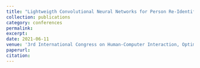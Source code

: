 ```yaml
---
title: "Lightweigth Convolutional Neural Networks for Person Re-Identification"
collection: publications
category: conferences
permalink: 
excerpt: 
date: 2021-06-11
venue: '3rd International Congress on Human-Computer Interaction, Optimization and Robotic Applications (HORA)'
paperurl: 
citation: 
---
```


